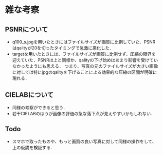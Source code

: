 # 雑な考察
## PSNRについて
* q100_s.jpgを用いたときにはファイルサイズが画質に比例していた．PSNRはqalityが20を切ったタイミングで急激に悪化した．
* targetを用いたときには、ファイルサイズが画質に比例せず、圧縮の限界を迎えていた．PSNRは上と同様か、qalityの下げ始めはあまり影響を受けていなかったようにも思える．
つまり、写真の元のファイルサイズが大きい画像に対しては特にjpgのqalityを下げることによる効果的な圧縮の区間が明確に現れる．

## CIELABについて
* 同様の考察ができると思う．
* 若干CIELABのほうが画像の評価の急な落下点が見えやすいかもしれない．

## Todo
* スマホで取ったものや、もっと画質の良い写真に対して同様の操作をして、上の仮説を検証する．